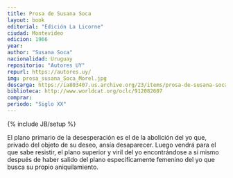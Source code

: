```yaml
---
title: Prosa de Susana Soca
layout: book
editorial: "Edición La Licorne"
ciudad: Montevideo
edicion: 1966
year: 
author: "Susana Soca"
nacionalidad: Uruguay
repositorio: "Autores UY"
repurl: https://autores.uy/
img: prosa_susana_Soca_Morel.jpg
descarga: https://ia803407.us.archive.org/23/items/prosa-de-susana-soca/Prosa%20de%20Susana%20Soca.pdf
biblioteca: http://www.worldcat.org/oclc/912082607
comprar: 
periodo: "Siglo XX"
---
```

{% include JB/setup %}

El plano primario de la desesperación es el de la abolición del yo que, privado del objeto de su deseo, ansía desaparecer. Luego vendrá para el que sabe resistir, el plano superior y viril del yo encontrándose a sí mismo después de haber salido del plano específicamente femenino del yo que busca su propio aniquilamiento. 
